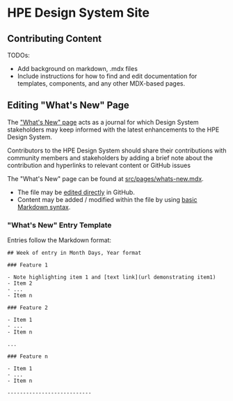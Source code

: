 # HPE Design System Site

## Contributing Content

TODOs:
- Add background on markdown, .mdx files
- Include instructions for how to find and edit documentation
for templates, components, and any other MDX-based pages.

## Editing "What's New" Page

The ["What's New" page](/whats-new) acts as a journal for which Design System stakeholders may 
keep informed with the latest enhancements to the HPE Design System.

Contributors to the HPE Design System should share their contributions with 
community members and stakeholders by adding a brief note about the contribution 
and hyperlinks to relevant content or GitHub issues

The "What's New" page can be found at [src/pages/whats-new.mdx](https://github.com/grommet/hpe-design-system/blob/feat-1335/aries-site/src/pages/whats-new.mdx).
- The file may be [edited directly](https://github.com/grommet/hpe-design-system/blob/feat-1335/aries-site/src/pages/whats-new.mdx) in GitHub.
- Content may be added / modified within the file by using [basic Markdown syntax](https://www.markdownguide.org/basic-syntax/).

### "What's New" Entry Template

Entries follow the Markdown format:

```
## Week of entry in Month Days, Year format

### Feature 1

- Note highlighting item 1 and [text link](url demonstrating item1)
- Item 2
- ...
- Item n

### Feature 2

- Item 1
- ...
- Item n

...

### Feature n

- Item 1
- ...
- Item n

---------------------------

```